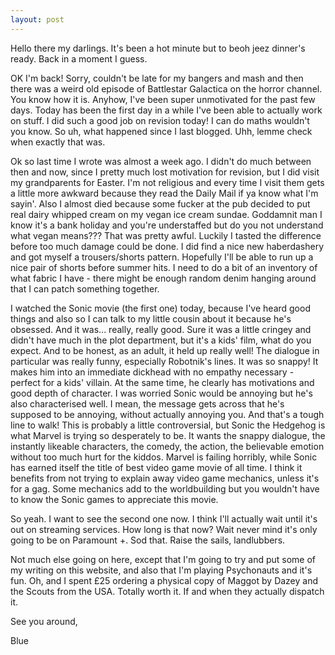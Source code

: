 ```yaml
---
layout: post
---
```


Hello there my darlings. It's been a hot minute but to beoh jeez dinner's ready. Back in a moment I guess.

OK I'm back! Sorry, couldn't be late for my bangers and mash and then there was a weird old episode of Battlestar Galactica on the horror channel. You know how it is. Anyhow, I've been super unmotivated for the past few days. Today has been the first day in a while I've been able to actually work on stuff. I did such a good job on revision today! I can do maths wouldn't you know. So uh, what happened since I last blogged. Uhh, lemme check when exactly that was.

Ok so last time I wrote was almost a week ago. I didn't do much between then and now, since I pretty much lost motivation for revision, but I did visit my grandparents for Easter. I'm not religious and every time I visit them gets a little more awkward because they read the Daily Mail if ya know what I'm sayin'. Also I almost died because some fucker at the pub decided to put real dairy whipped cream on my vegan ice cream sundae. Goddamnit man I know it's a bank holiday and you're understaffed but do you not understand what vegan means??? That was pretty awful. Luckily I tasted the difference before too much damage could be done. I did find a nice new haberdashery and got myself a trousers/shorts pattern. Hopefully I'll be able to run up a nice pair of shorts before summer hits. I need to do a bit of an inventory of what fabric I have - there might be enough random denim hanging around that I can patch something together.

I watched the Sonic movie (the first one) today, because I've heard good things and also so I can talk to my little cousin about it because he's obsessed. And it was... really, really good. Sure it was a little cringey and didn't have much in the plot department, but it's a kids' film, what do you expect. And to be honest, as an adult, it held up really well! The dialogue in particular was really funny, especially Robotnik's lines. It was so snappy! It makes him into an immediate dickhead with no empathy necessary - perfect for a kids' villain. At the same time, he clearly has motivations and good depth of character. I was worried Sonic would be annoying but he's also characterised well. I mean, the message gets across that he's supposed to be annoying, without actually annoying you. And that's a tough line to walk! This is probably a little controversial, but Sonic the Hedgehog is what Marvel is trying so desperately to be. It wants the snappy dialogue, the instantly likeable characters, the comedy, the action, the believable emotion without too much hurt for the kiddos. Marvel is failing horribly, while Sonic has earned itself the title of best video game movie of all time. I think it benefits from not trying to explain away video game mechanics, unless it's for a gag. Some mechanics add to the worldbuilding but you wouldn't have to know the Sonic games to appreciate this movie.

So yeah. I want to see the second one now. I think I'll actually wait until it's out on streaming services. How long is that now? Wait never mind it's only going to be on Paramount +. Sod that. Raise the sails, landlubbers.

Not much else going on here, except that I'm going to try and put some of my writing on this website, and also that I'm playing Psychonauts and it's fun. Oh, and I spent £25 ordering a physical copy of Maggot by Dazey and the Scouts from the USA. Totally worth it. If and when they actually dispatch it.

See you around,

Blue